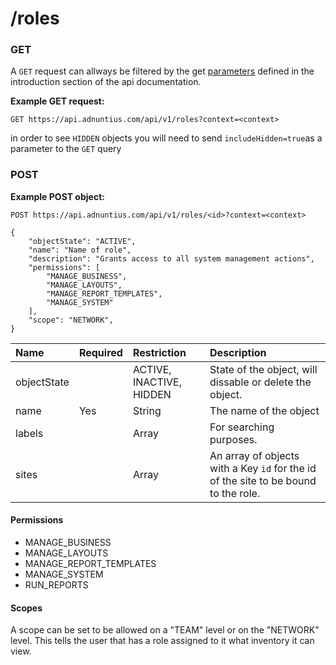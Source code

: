 # /roles

### GET

A `GET` request can allways be filtered by the get [parameters](http://docs.adnuntius.com/api/api-requests) defined in the introduction section of the api documentation.

**Example GET request:**

```text
GET https://api.adnuntius.com/api/v1/roles?context=<context>
```

in order to see `HIDDEN` objects you will need to send `includeHidden=true`as a parameter to the `GET` query

### POST

**Example POST object:**

```text
POST https://api.adnuntius.com/api/v1/roles/<id>?context=<context>
```

```text
{
    "objectState": "ACTIVE",
    "name": "Name of role",
    "description": "Grants access to all system management actions",
    "permissions": [
        "MANAGE_BUSINESS",
        "MANAGE_LAYOUTS",
        "MANAGE_REPORT_TEMPLATES",
        "MANAGE_SYSTEM"
    ],
    "scope": "NETWORK",
}
```

| Name | Required | Restriction | Description |
| :--- | :--- | :--- | :--- |
| objectState |  | ACTIVE, INACTIVE, HIDDEN | State of the object, will dissable or delete the object. |
| name | Yes | String | The name of the object |
| labels |  | Array | For searching purposes. |
| sites |  | Array | An array of objects with a Key `id` for the id of the site to be bound to the role. |

#### Permissions

* MANAGE\_BUSINESS
* MANAGE\_LAYOUTS
* MANAGE\_REPORT\_TEMPLATES
* MANAGE\_SYSTEM
* RUN\_REPORTS

#### Scopes

A scope can be set to be allowed on a "TEAM" level or on the "NETWORK" level. This tells the user that has a role assigned to it what inventory it can view.

